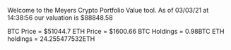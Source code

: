 Welcome to the Meyers Crypto Portfolio Value tool. 
As of 03/03/21 at 14:38:56 our valuation is $88848.58 

BTC Price = $51044.7
 ETH Price = $1600.66
BTC Holdings = 0.98BTC
 ETH holdings = 24.255477532ETH 
